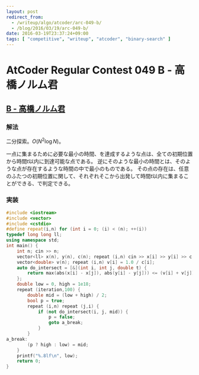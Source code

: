 ```yaml
---
layout: post
redirect_from:
  - /writeup/algo/atcoder/arc-049-b/
  - /blog/2016/03/19/arc-049-b/
date: 2016-03-19T23:37:24+09:00
tags: [ "competitive", "writeup", "atcoder", "binary-search" ]
---
```


# AtCoder Regular Contest 049 B - 高橋ノルム君

## [B - 高橋ノルム君](https://beta.atcoder.jp/contests/arc049/tasks/arc049_b)

### 解法

二分探索。$O(N^2\log N)$。

一点に集まるために必要な最小の時間、を達成するような点は、全ての初期位置から時間$t$以内に到達可能な点である。
逆にそのような最小の時間とは、そのような点が存在するような時間の中で最小のものである。
その点の存在は、任意のふたつの初期位置に関して、それぞれそこから出発して時間$t$以内に集まることができる、で判定できる。

### 実装

``` c++
#include <iostream>
#include <vector>
#include <cstdio>
#define repeat(i,n) for (int i = 0; (i) < (n); ++(i))
typedef long long ll;
using namespace std;
int main() {
    int n; cin >> n;
    vector<ll> x(n), y(n), c(n); repeat (i,n) cin >> x[i] >> y[i] >> c[i];
    vector<double> v(n); repeat (i,n) v[i] = 1.0 / c[i];
    auto do_intersect = [&](int i, int j, double t) {
        return max(abs(x[i] - x[j]), abs(y[i] - y[j])) <= (v[i] + v[j]) * t;
    };
    double low = 0, high = 1e18;
    repeat (iteration,100) {
        double mid = (low + high) / 2;
        bool p = true;
        repeat (i,n) repeat (j,i) {
            if (not do_intersect(i, j, mid)) {
                p = false;
                goto a_break;
            }
        }
a_break:
        (p ? high : low) = mid;
    }
    printf("%.8lf\n", low);
    return 0;
}
```

